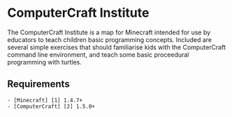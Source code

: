 ComputerCraft Institute
======================

The ComputerCraft Institute is a map for Minecraft intended for use by educators to teach children basic programming concepts. Included are several simple exercises that should familiarise kids with the ComputerCraft command line environment, and teach some basic proceedural programming with turtles.

Requirements
------------

	- [Minecraft] [1] 1.4.7+
	- [ComputerCraft] [2] 1.5.0+

[1]: http://minecraft.net
[2]: http://computercraft.info
